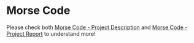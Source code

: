 # Morse Code

Please check both [Morse Code - Project Description][Morse Code - Project Description] and [Morse Code - Project Report][Morse Code - Project Report] to understand more!

[Morse Code - Project Description]: https://github.com/JunMingTeh-2018/Data_Structure-Morse_Code/blob/master/Morse%20Code%20-%20Project%20Description.pdf
[Morse Code - Project Report]: https://github.com/JunMingTeh-2018/Data_Structure-Morse_Code/blob/master/Morse%20Code%20-%20Project%20Report.pdf

